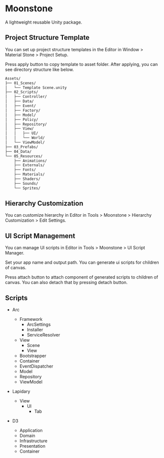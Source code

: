 # Moonstone

A lightweight reusable Unity package.

## Project Structure Template

You can set up project structure templates in the Editor in Window > Material Stone > Project Setup.

Press apply button to copy template to asset folder.
After applying, you can see directory structure like below.

```txt
Assets/
├── 01_Scenes/
│   └── Template Scene.unity
├── 02_Scripts/
│   ├── Controller/
│   ├── Data/
│   ├── Event/
│   ├── Factory/
│   ├── Model/
│   ├── Policy/
│   ├── Repository/
│   ├── View/
│   │   ├── UI/
│   │   └── World/
│   └── ViewModel/
├── 03_Prefabs/
├── 04_Data/
└── 05_Resources/
    ├── Animations/
    ├── Externals/
    ├── Fonts/
    ├── Materials/
    ├── Shaders/
    ├── Sounds/
    └── Sprites/
```

## Hierarchy Customization

You can customize hierarchy in Editor in Tools > Moonstone > Hierarchy Customization > Edit Settings.

## UI Script Management

You can manage UI scripts in Editor in Tools > Moonstone > UI Script Manager.

Set your app name and output path.
You can generate ui scripts for children of canvas.

Press attach button to attach component of generated scripts to children of canvas.
You can also detach that by pressing detach button.

## Scripts

- Arc
  - Framework
    - ArcSettings
    - Installer
    - ServiceResolver
  - View
    - Scene
    - View
  - Bootstrapper
  - Container
  - EventDispatcher
  - Model
  - Repository
  - ViewModel

- Lapidary
  - View
    - UI
      - Tab

- D3
  - Application
  - Domain
  - Infrastructure
  - Presentation
  - Container
